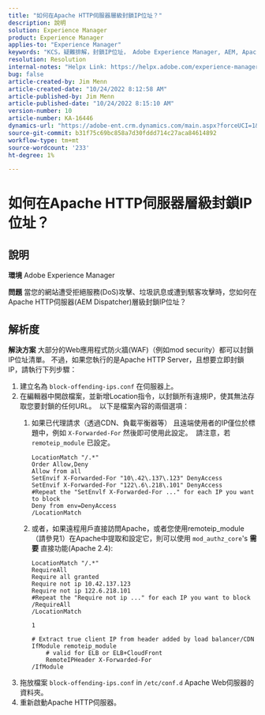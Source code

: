 ```yaml
---
title: "如何在Apache HTTP伺服器層級封鎖IP位址？"
description: 說明
solution: Experience Manager
product: Experience Manager
applies-to: "Experience Manager"
keywords: "KCS，疑難排解，封鎖IP位址， Adobe Experience Manager, AEM, Apache HTTP Server Level"
resolution: Resolution
internal-notes: "Helpx Link: https://helpx.adobe.com/experience-manager/kb/block-ips-apache-http-server.html#remoteip_module"
bug: false
article-created-by: Jim Menn
article-created-date: "10/24/2022 8:12:58 AM"
article-published-by: Jim Menn
article-published-date: "10/24/2022 8:15:10 AM"
version-number: 10
article-number: KA-16446
dynamics-url: "https://adobe-ent.crm.dynamics.com/main.aspx?forceUCI=1&pagetype=entityrecord&etn=knowledgearticle&id=3e9f6ba7-7353-ed11-bba2-6045bd0065f9"
source-git-commit: b31f75c69bc858a7d30fddd714c27aca84614892
workflow-type: tm+mt
source-wordcount: '233'
ht-degree: 1%

---
```


# 如何在Apache HTTP伺服器層級封鎖IP位址？

## 說明


<b>環境</b>
Adobe Experience Manager

<b>問題</b>
當您的網站遭受拒絕服務(DoS)攻擊、垃圾訊息或遭到駭客攻擊時，您如何在Apache HTTP伺服器(AEM Dispatcher)層級封鎖IP位址？


## 解析度


<b>解決方案</b>
大部分的Web應用程式防火牆(WAF)（例如mod security）都可以封鎖IP位址清單。
不過，如果您執行的是Apache HTTP Server，且想要立即封鎖IP，請執行下列步驟：

1. 建立名為 `block-offending-ips.conf` 在伺服器上。
2. 在編輯器中開啟檔案，並新增Location指令，以封鎖所有違規IP，使其無法存取您要封鎖的任何URL。  以下是檔案內容的兩個選項：
   1. 如果已代理請求（透過CDN、負載平衡器等） 且遠端使用者的IP僅位於標題中，例如 `X-Forwarded-For` 然後即可使用此設定。  請注意，若 `remoteip_module` 已設定。  <br>

      ```
      LocationMatch "/.*"
      Order Allow,Deny
      Allow from all
      SetEnvif X-Forwarded-For "10\.42\.137\.123" DenyAccess
      SetEnvif X-Forwarded-For "122\.6\.218\.101" DenyAccess
      #Repeat the "SetEnvlf X-Forwarded-For ..." for each IP you want to block
      Deny from env=DenyAccess
      /LocationMatch
      ```
   2. 或者，如果遠程用戶直接訪問Apache，或者您使用remoteip_module（請參見1）在Apache中提取和設定它，則可以使用 `mod_authz_core`&#39;s <b>需要</b> 直接功能(Apache 2.4):

      ```
      LocationMatch "/.*"
      RequireAll
      Require all granted
      Require not ip 10.42.137.123
      Require not ip 122.6.218.101
      #Repeat the "Require not ip ..." for each IP you want to block
      /RequireAll
      /LocationMatch
      ```

      `1`


      ```
      # Extract true client IP from header added by load balancer/CDN
      IfModule remoteip_module
          # valid for ELB or ELB+CloudFront
          RemoteIPHeader X-Forwarded-For
      /IfModule
      ```
3. 拖放檔案 `block-offending-ips.conf` in `/etc/conf.d` Apache Web伺服器的資料夾。
4. 重新啟動Apache HTTP伺服器。

